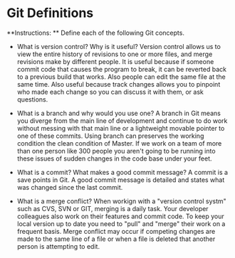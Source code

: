 # Git Definitions

**Instructions: ** Define each of the following Git concepts.

* What is version control?  Why is it useful?
  Version control allows us to view the entire history of revisions to one or more files, and merge revisions make by different people.
  It is useful because if someone commit code that causes the program to break, it can be reverted back to a previous build that works. Also people can edit the same file at the same time. Also useful because track changes allows you to pinpoint who made each change so you can discuss it with them, or ask questions.

* What is a branch and why would you use one?
  A branch in Git means you diverge from the main line of development and continue to do work without messing with that main line or a lightweight movable pointer to one of these commits.
  Using branch can preserves the working condition the clean condition of Master. If we work on a team of more than one person like 300 people you aren't going to be running into these issues of sudden changes in the code base under your feet.

* What is a commit? What makes a good commit message?
A commit is a save points in Git.
A good commit message is detailed and states what was changed since the last commit.

* What is a merge conflict?
When workign with a "version control systm" such as CVS, SVN or GIT, merging is a daily task. Your developer colleagues also work on their features and commit code. To keep your local version up to date you need to "pull" and "merge" their work on a frequent basis. Merge conflict may occur if competing changes are made to the same line of a file or when a file is deleted that another person is attempting to edit.